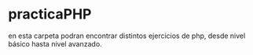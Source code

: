 # practicaPHP
en esta carpeta podran encontrar distintos ejercicios de php, desde nivel básico hasta nivel avanzado.
